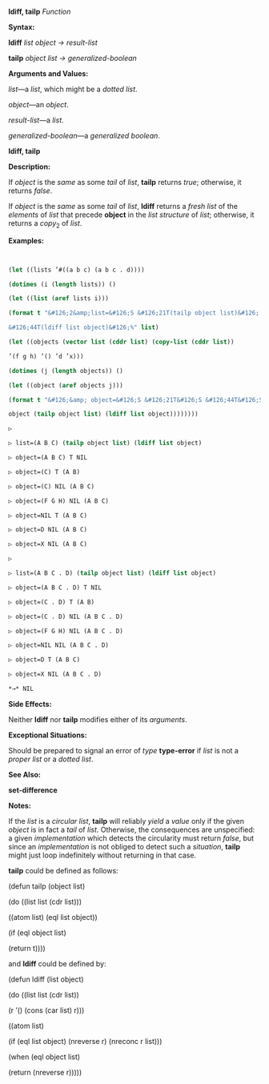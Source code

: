 **ldiff, tailp** *Function* 



**Syntax:** 



**ldiff** *list object → result-list* 



**tailp** *object list → generalized-boolean* 



**Arguments and Values:** 



*list*—a *list*, which might be a *dotted list*. 



*object*—an *object*. 



*result-list*—a *list*. 



*generalized-boolean*—a *generalized boolean*. 







 



 



**ldiff, tailp** 



**Description:** 



If *object* is the *same* as some *tail* of *list*, **tailp** returns *true*; otherwise, it returns *false*. 



If *object* is the *same* as some *tail* of *list*, **ldiff** returns a *fresh list* of the *elements* of *list* that precede **object** in the *list structure* of *list*; otherwise, it returns a *copy*<sub>2</sub> of *list*. 



**Examples:**
```lisp
 

(let ((lists ’#((a b c) (a b c . d)))) 

(dotimes (i (length lists)) () 

(let ((list (aref lists i))) 

(format t "&#126;2&amp;list=&#126;S &#126;21T(tailp object list)&#126; 

&#126;44T(ldiff list object)&#126;%" list) 

(let ((objects (vector list (cddr list) (copy-list (cddr list)) 

’(f g h) ’() ’d ’x))) 

(dotimes (j (length objects)) () 

(let ((object (aref objects j))) 

(format t "&#126;&amp; object=&#126;S &#126;21T&#126;S &#126;44T&#126;S" 

object (tailp object list) (ldiff list object)))))))) 

▷ 

▷ list=(A B C) (tailp object list) (ldiff list object) 

▷ object=(A B C) T NIL 

▷ object=(C) T (A B) 

▷ object=(C) NIL (A B C) 

▷ object=(F G H) NIL (A B C) 

▷ object=NIL T (A B C) 

▷ object=D NIL (A B C) 

▷ object=X NIL (A B C) 

▷ 

▷ list=(A B C . D) (tailp object list) (ldiff list object) 

▷ object=(A B C . D) T NIL 

▷ object=(C . D) T (A B) 

▷ object=(C . D) NIL (A B C . D) 

▷ object=(F G H) NIL (A B C . D) 

▷ object=NIL NIL (A B C . D) 

▷ object=D T (A B C) 

▷ object=X NIL (A B C . D) 

*→* NIL 


```
**Side Effects:** 



Neither **ldiff** nor **tailp** modifies either of its *arguments*. 



**Exceptional Situations:** 



Should be prepared to signal an error of *type* **type-error** if *list* is not a *proper list* or a *dotted list*. 



 



 



**See Also:** 



**set-difference** 



**Notes:** 



If the *list* is a *circular list*, **tailp** will reliably *yield* a *value* only if the given *object* is in fact a *tail* of *list*. Otherwise, the consequences are unspecified: a given *implementation* which detects the circularity must return *false*, but since an *implementation* is not obliged to detect such a *situation*, **tailp** might just loop indefinitely without returning in that case. 



**tailp** could be defined as follows: 



(defun tailp (object list) 



(do ((list list (cdr list))) 



((atom list) (eql list object)) 



(if (eql object list) 



(return t)))) 



and **ldiff** could be defined by: 



(defun ldiff (list object) 



(do ((list list (cdr list)) 



(r ’() (cons (car list) r))) 



((atom list) 



(if (eql list object) (nreverse r) (nreconc r list))) 



(when (eql object list) 



(return (nreverse r))))) 




